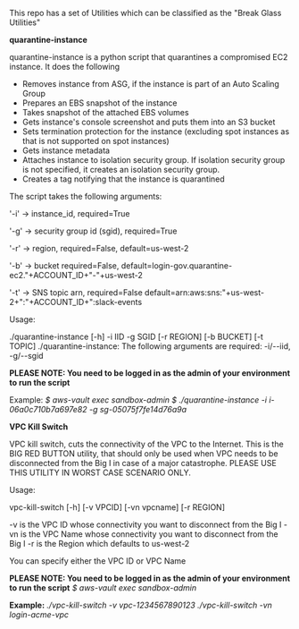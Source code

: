 This repo has a set of Utilities which can be classified as the "Break Glass Utilities"

**quarantine-instance**

quarantine-instance is a python script that quarantines a compromised EC2 instance. It does the following
- Removes instance from ASG, if the instance is part of an Auto Scaling Group
- Prepares an EBS snapshot of the instance
- Takes snapshot of the attached EBS volumes
- Gets instance's console screenshot and puts them into an S3 bucket
- Sets termination protection for the instance (excluding spot instances as that is not supported on spot instances)
- Gets instance metadata
- Attaches instance to isolation security group. If isolation security group is not specified, it creates an isolation security group. 
- Creates a tag notifying that the instance is quarantined

The script takes the following arguments:

'-i' -> instance_id, required=True

'-g' -> security group id (sgid), required=True

'-r' -> region, required=False, default=us-west-2

'-b' -> bucket required=False, default=login-gov.quarantine-ec2."+ACCOUNT_ID+"-"+us-west-2

'-t' -> SNS topic arn, required=False default=arn:aws:sns:"+us-west-2+":"+ACCOUNT_ID+":slack-events


Usage:

./quarantine-instance [-h] -i IID -g SGID [-r REGION] [-b BUCKET] [-t TOPIC]
./quarantine-instance: The following arguments are required: -i/--iid, -g/--sgid

**PLEASE NOTE: You need to be logged in as the admin of your environment to run the script**

Example:
*$ aws-vault exec sandbox-admin*
*$ ./quarantine-instance -i i-06a0c710b7a697e82 -g sg-05075f7fe14d76a9a* 

**VPC Kill Switch** 

VPC kill switch, cuts the connectivity of the VPC to the Internet. This is the BIG RED BUTTON utility, that should only be used when VPC needs to be disconnected from the Big I in case of a major catastrophe. PLEASE USE THIS UTILITY IN WORST CASE SCENARIO ONLY.

Usage:

vpc-kill-switch [-h] [-v VPCID] [-vn vpcname] [-r REGION]

-v is the VPC ID whose connectivity you want to disconnect from the Big I
-vn is the VPC Name whose connectivity you want to disconnect from the Big I
-r is the Region which defaults to us-west-2

You can specify either the VPC ID or VPC Name 

**PLEASE NOTE: You need to be logged in as the admin of your environment to run the script**
*$ aws-vault exec sandbox-admin* 

**Example:**
*./vpc-kill-switch -v vpc-1234567890123*
*./vpc-kill-switch -vn login-acme-vpc*
